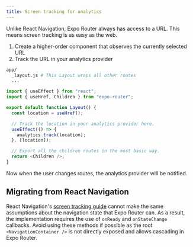 ```yaml
---
title: Screen tracking for analytics
---
```


Unlike React Navigation, Expo Router always has access to a URL. This means screen tracking is as easy as the web.

1. Create a higher-order component that observes the currently selected URL
2. Track the URL in your analytics provider

```bash title="File System"
app/
  _layout.js # This Layout wraps all other routes
  ...
```

```js title=app/_layout.js
import { useEffect } from "react";
import { useHref, Children } from "expo-router";

export default function Layout() {
  const location = useHref();

  // Track the location in your analytics provider here.
  useEffect(() => {
    analytics.track(location);
  }, [location]);

  // Export all the children routes in the most basic way.
  return <Children />;
}
```

Now when the user changes routes, the analytics provider will be notified.

## Migrating from React Navigation

React Navigation's [screen tracking guide](https://reactnavigation.org/docs/screen-tracking/) cannot make the same assumptions about the navigation state that Expo Router can. As a result, the implementation requires the use of `onReady` and `onStateChange` callbacks. Avoid using these methods if possible as the root `<NavigationContainer />` is not directly exposed and allows cascading in Expo Router.
